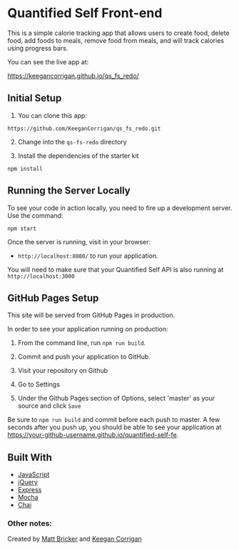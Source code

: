 # Quantified Self Front-end

This is a simple calorie tracking app that allows users to create food, delete food, add foods to meals, remove food from meals, and will track calories using progress bars. 

You can see the live app at:

https://keegancorrigan.github.io/qs_fs_redo/

## Initial Setup

1. You can clone this app:

  ```shell
  https://github.com/KeeganCorrigan/qs_fs_redo.git
  ```
2. Change into the `qs-fs-redo` directory

3. Install the dependencies of the starter kit

  ```shell
  npm install
  ```

## Running the Server Locally

To see your code in action locally, you need to fire up a development server. Use the command:

```shell
npm start
```

Once the server is running, visit in your browser:

* `http://localhost:8080/` to run your application.

You will need to make sure that your Quantified Self API is also running at `http://localhost:3000`

## GitHub Pages Setup

This site will be served from GitHub Pages in production.

In order to see your application running on production:

1. From the command line, run `npm run build`.

2. Commit and push your application to GitHub.

3. Visit your repository on Github

4. Go to Settings

5. Under the Github Pages section of Options, select 'master' as your source and click `Save`

Be sure to `npm run build` and commit before each push to master. A few seconds after you push up, you should be able to see your application at <https://your-github-username.github.io/quantified-self-fe>.

## Built With

* [JavaScript](https://www.javascript.com/)
* [jQuery](https://jquery.com/)
* [Express](https://expressjs.com/)
* [Mocha](https://mochajs.org/)
* [Chai](https://chaijs.com/)

### Other notes:

Created by [Matt Bricker](https://github.com/brickstar) and [Keegan Corrigan](https://github.com/keegancorrigan/)
